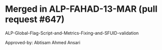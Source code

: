 # Merged in ALP-FAHAD-13-MAR (pull request #647)

ALP-Global-Flag-Script-and-Metrics-Fixing-and-SFUID-validation

Approved-by: Abtisam Ahmed Ansari
